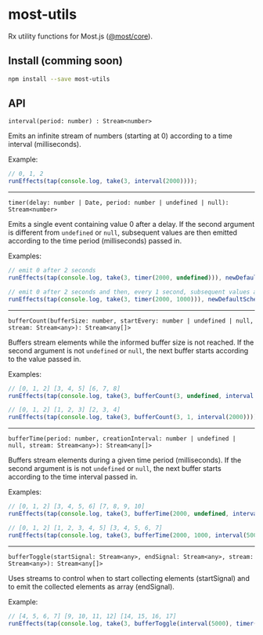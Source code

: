 # most-utils

Rx utility functions for Most.js ([@most/core](https://github.com/mostjs/core)).

## Install (comming soon)
```sh
npm install --save most-utils
```

## API

```interval(period: number) : Stream<number>```

Emits an infinite stream of numbers (starting at 0) according to a time interval (milliseconds).

Example:
```typescript
// 0, 1, 2
runEffects(tap(console.log, take(3, interval(2000))));
```
---

```timer(delay: number | Date, period: number | undefined | null): Stream<number>```

Emits a single event containing value 0 after a delay. If the second argument is different from ```undefined``` or ```null```, subsequent values are then emitted according to the time period (milliseconds) passed in.

Examples:
```typescript
// emit 0 after 2 seconds
runEffects(tap(console.log, take(3, timer(2000, undefined))), newDefaultScheduler());

// emit 0 after 2 seconds and then, every 1 second, subsequent values are emitted, i.e. 1, 2, 3, 4, ...
runEffects(tap(console.log, take(3, timer(2000, 1000))), newDefaultScheduler());
```
---

```bufferCount(bufferSize: number, startEvery: number | undefined | null, stream: Stream<any>): Stream<any[]>```

Buffers stream elements while the informed buffer size is not reached. If the second argument is not ```undefined``` or ```null```, the next buffer starts according to the value passed in.

Examples:
```typescript
// [0, 1, 2] [3, 4, 5] [6, 7, 8]
runEffects(tap(console.log, take(3, bufferCount(3, undefined, interval(2000)))), newDefaultScheduler());

// [0, 1, 2] [1, 2, 3] [2, 3, 4]
runEffects(tap(console.log, take(3, bufferCount(3, 1, interval(2000)))), newDefaultScheduler());
```
---

```bufferTime(period: number, creationInterval: number | undefined | null, stream: Stream<any>): Stream<any[]>```

Buffers stream elements during a given time period (milliseconds). If the second argument is is not ```undefined``` or ```null```, the next buffer starts according to the time interval passed in.

Examples:
```typescript
// [0, 1, 2] [3, 4, 5, 6] [7, 8, 9, 10]
runEffects(tap(console.log, take(3, bufferTime(2000, undefined, interval(500)))), newDefaultScheduler());

// [0, 1, 2] [1, 2, 3, 4, 5] [3, 4, 5, 6, 7]
runEffects(tap(console.log, take(3, bufferTime(2000, 1000, interval(500)))), newDefaultScheduler());
```
---

```bufferToggle(startSignal: Stream<any>, endSignal: Stream<any>, stream: Stream<any>): Stream<any[]>```

Uses streams to control when to start collecting elements (startSignal) and to emit the collected elements as array (endSignal).

Example:
```typescript
// [4, 5, 6, 7] [9, 10, 11, 12] [14, 15, 16, 17]
runEffects(tap(console.log, take(3, bufferToggle(interval(5000), timer(3000, undefined), interval(1000)))), newDefaultScheduler());
```
